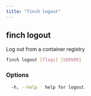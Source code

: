 ```yaml
---
title: "finch logout"
---
```


## finch logout

Log out from a container registry

```bash
finch logout [flags] [SERVER]
```

### Options

```bash
  -h, --help   help for logout
```
